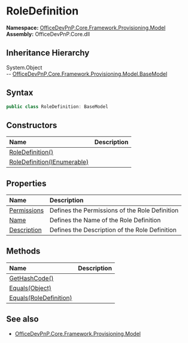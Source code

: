 # RoleDefinition
  

**Namespace:** [OfficeDevPnP.Core.Framework.Provisioning.Model](OfficeDevPnP.Core.Framework.Provisioning.Model.md)  
**Assembly:** OfficeDevPnP.Core.dll  
## Inheritance Hierarchy
System.Object  
-- [OfficeDevPnP.Core.Framework.Provisioning.Model.BaseModel](OfficeDevPnP.Core.Framework.Provisioning.Model.BaseModel.md)
## Syntax
```C#
public class RoleDefinition: BaseModel
```
## Constructors
|**Name**|**Description**|
|:-----|:-----|
| [RoleDefinition()](OfficeDevPnP.Core.Framework.Provisioning.Model.RoleDefinition.Constructor1details.md) | 
| [RoleDefinition(IEnumerable<PermissionKind>)](OfficeDevPnP.Core.Framework.Provisioning.Model.RoleDefinition.Constructor2details.md) | 
## Properties
|**Name**|**Description**|
|:-----|:-----|
| [Permissions](OfficeDevPnP.Core.Framework.Provisioning.Model.RoleDefinition.Permissions.md) | Defines the Permissions of the Role Definition
| [Name](OfficeDevPnP.Core.Framework.Provisioning.Model.RoleDefinition.Name.md) | Defines the Name of the Role Definition
| [Description](OfficeDevPnP.Core.Framework.Provisioning.Model.RoleDefinition.Description.md) | Defines the Description of the Role Definition
## Methods
|**Name**|**Description**|
|:-----|:-----|
| [GetHashCode()](OfficeDevPnP.Core.Framework.Provisioning.Model.RoleDefinition.GetHashCode.md) | 
| [Equals(Object)](OfficeDevPnP.Core.Framework.Provisioning.Model.RoleDefinition.EqualsObject.md) | 
| [Equals(RoleDefinition)](OfficeDevPnP.Core.Framework.Provisioning.Model.RoleDefinition.EqualsRoleDefinition.md) | 
## See also
- [OfficeDevPnP.Core.Framework.Provisioning.Model](OfficeDevPnP.Core.Framework.Provisioning.Model.md)
